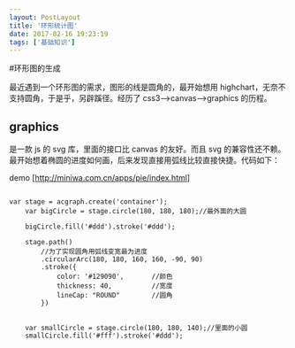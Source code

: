 ```yaml
---
layout: PostLayout
title: '环形统计图'
date: 2017-02-16 19:23:19
tags: ['基础知识']
---
```


#环形图的生成

最近遇到一个环形图的需求，图形的线是圆角的，最开始想用 highchart，无奈不支持圆角，于是乎，另辟蹊径。经历了 css3-->canvas-->graphics 的历程。

## graphics

是一款 js 的 svg 库，里面的接口比 canvas 的友好。而且 svg 的兼容性还不赖。最开始想着椭圆的进度如何画，后来发现直接用弧线比较直接快捷。代码如下：

demo [http://miniwa.com.cn/apps/pie/index.html]

```

var stage = acgraph.create('container');
    var bigCircle = stage.circle(180, 180, 180);//最外面的大圆

    bigCircle.fill('#ddd').stroke('#ddd');

    stage.path()
        //为了实现圆角用弧线变宽最为进度
        .circularArc(180, 180, 160, 160, -90, 90)
        .stroke({
            color: '#129090',       //颜色
            thickness: 40,          //宽度
            lineCap: "ROUND"        //圆角
        })


    var smallCircle = stage.circle(180, 180, 140);//里面的小圆
    smallCircle.fill('#fff').stroke('#ddd');

```
